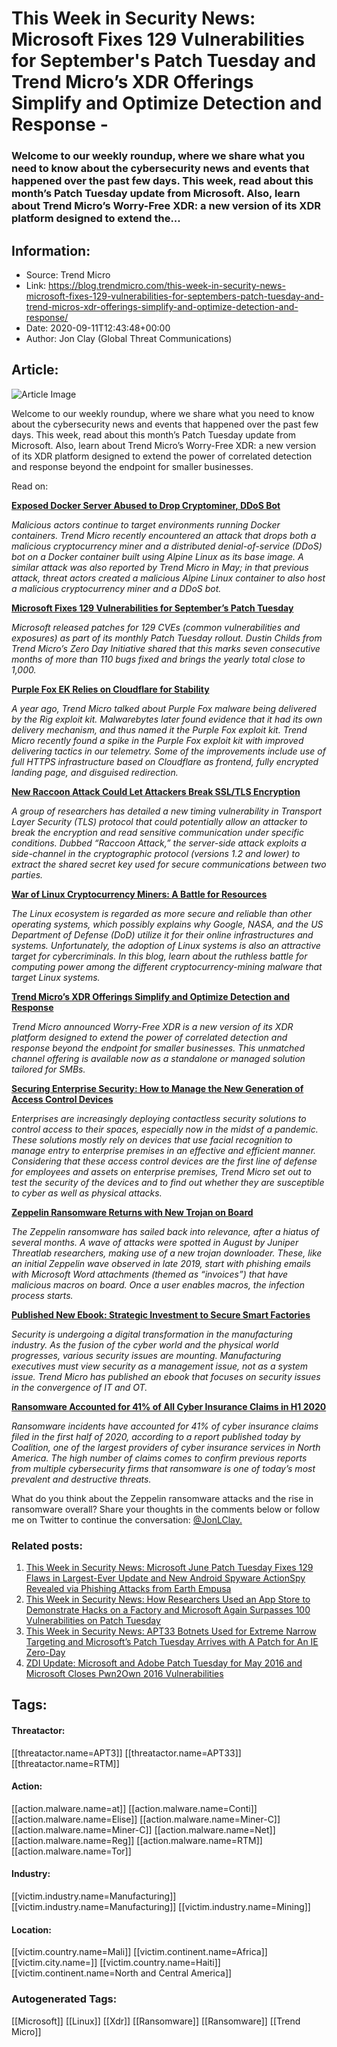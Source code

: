 # This Week in Security News: Microsoft Fixes 129 Vulnerabilities for September's Patch Tuesday and Trend Micro’s XDR Offerings Simplify and Optimize Detection and Response -
### Welcome to our weekly roundup, where we share what you need to know about the cybersecurity news and events that happened over the past few days. This week, read about this month’s Patch Tuesday update from Microsoft. Also, learn about Trend Micro’s Worry-Free XDR: a new version of its XDR platform designed to extend the...

## Information:
+ Source: Trend Micro
+ Link: https://blog.trendmicro.com/this-week-in-security-news-microsoft-fixes-129-vulnerabilities-for-septembers-patch-tuesday-and-trend-micros-xdr-offerings-simplify-and-optimize-detection-and-response/
+ Date: 2020-09-11T12:43:48+00:00
+ Author: Jon Clay (Global Threat Communications)


## Article:
![Article Image](https://blog.trendmicro.com/wp-content/uploads/2018/03/Week-in-Security-News-Logo_RGB.jpg)


Welcome to our weekly roundup, where we share what you need to know about the cybersecurity news and events that happened over the past few days. This week, read about this month’s Patch Tuesday update from Microsoft. Also, learn about Trend Micro’s Worry-Free XDR: a new version of its XDR platform designed to extend the power of correlated detection and response beyond the endpoint for smaller businesses.


Read on:


[**Exposed Docker Server Abused to Drop Cryptominer, DDoS Bot**](https://www.trendmicro.com/en_us/research/20/i/exposed-docker-server-abused-to-drop-cryptominer-ddos-bot-.html)


*Malicious actors continue to target environments running Docker containers. Trend Micro recently encountered an attack that drops both a malicious cryptocurrency miner and a distributed denial-of-service (DDoS) bot on a Docker container built using Alpine Linux as its base image. A similar attack was also reported by Trend Micro in May; in that previous attack, threat actors created a malicious Alpine Linux container to also host a malicious cryptocurrency miner and a DDoS bot.*


[**Microsoft Fixes 129 Vulnerabilities for September’s Patch Tuesday**](https://www.darkreading.com/vulnerabilities---threats/microsoft-fixes-129-vulnerabilities-for-septembers-patch-tuesday/d/d-id/1338863)


*Microsoft released patches for 129 CVEs (common vulnerabilities and exposures) as part of its monthly Patch Tuesday rollout. Dustin Childs from Trend Micro’s Zero Day Initiative shared that this marks seven consecutive months of more than 110 bugs fixed and brings the yearly total close to 1,000.*


[**Purple Fox EK Relies on Cloudflare for Stability**](https://www.trendmicro.com/en_us/research/20/i/purple-fox-ek-relies-on-cloudflare-for-stability.html)


*A year ago, Trend Micro talked about Purple Fox malware being delivered by the Rig exploit kit. Malwarebytes later found evidence that it had its own delivery mechanism, and thus named it the Purple Fox exploit kit. Trend Micro recently found a spike in the Purple Fox exploit kit with improved delivering tactics in our telemetry. Some of the improvements include use of full HTTPS infrastructure based on Cloudflare as frontend, fully encrypted landing page, and disguised redirection.* 


[**New Raccoon Attack Could Let Attackers Break SSL/TLS Encryption**](https://thehackernews.com/2020/09/raccoon-ssl-tls-encryption.html?utm_source=feedburner&utm_medium=feed&utm_campaign=Feed%3A+TheHackersNews+%28The+Hackers+News+-+Cyber+Security+Blog%29)


*A group of researchers has detailed a new timing vulnerability in Transport Layer Security (TLS) protocol that could potentially allow an attacker to break the encryption and read sensitive communication under specific conditions. Dubbed “Raccoon Attack,” the server-side attack exploits a side-channel in the cryptographic protocol (versions 1.2 and lower) to extract the shared secret key used for secure communications between two parties.*


[**War of Linux Cryptocurrency Miners: A Battle for Resources**](https://www.trendmicro.com/en_us/research/20/i/war-of-linux-cryptocurrency-miners-a-battle-for-resources.html)


*The Linux ecosystem is regarded as more secure and reliable than other operating systems, which possibly explains why Google, NASA, and the US Department of Defense (DoD) utilize it for their online infrastructures and systems. Unfortunately, the adoption of Linux systems is also an attractive target for cybercriminals. In this blog, learn about the ruthless battle for computing power among the different cryptocurrency-mining malware that target Linux systems.*


[**Trend Micro’s XDR Offerings Simplify and Optimize Detection and Response**](https://www.helpnetsecurity.com/2020/09/10/trend-micro-xdr-offerings/)


*Trend Micro announced Worry-Free XDR is a new version of its XDR platform designed to extend the power of correlated detection and response beyond the endpoint for smaller businesses. This unmatched channel offering is available now as a standalone or managed solution tailored for SMBs.*


[**Securing Enterprise Security: How to Manage the New Generation of Access Control Devices**](https://www.trendmicro.com/vinfo/us/security/news/internet-of-things/securing-enterprise-security-how-to-manage-the-new-generation-of-access-control-devices)


*Enterprises are increasingly deploying contactless security solutions to control access to their spaces, especially now in the midst of a pandemic. These solutions mostly rely on devices that use facial recognition to manage entry to enterprise premises in an effective and efficient manner. Considering that these access control devices are the first line of defense for employees and assets on enterprise premises, Trend Micro set out to test the security of the devices and to find out whether they are susceptible to cyber as well as physical attacks.*


[**Zeppelin Ransomware Returns with New Trojan on Board**](https://threatpost.com/zeppelin-ransomware-returns-trojan/159092/)


*The Zeppelin ransomware has sailed back into relevance, after a hiatus of several months. A wave of attacks were spotted in August by Juniper Threatlab researchers, making use of a new trojan downloader. These, like an initial Zeppelin wave observed in late 2019, start with phishing emails with Microsoft Word attachments (themed as “invoices”) that have malicious macros on board. Once a user enables macros, the infection process starts.*


[**Published New Ebook: Strategic Investment to Secure Smart Factories**](https://www.trendmicro.com/us/iot-security/news/6153/Published_new_ebook_Strategic_investment_to_secure_smart_factories)


*Security is undergoing a digital transformation in the manufacturing industry. As the fusion of the cyber world and the physical world progresses, various security issues are mounting. Manufacturing executives must view security as a management issue, not as a system issue. Trend Micro has published an ebook that focuses on security issues in the convergence of IT and OT.*


[**Ransomware Accounted for 41% of All Cyber Insurance Claims in H1 2020**](https://www.zdnet.com/article/ransomware-accounts-to-41-of-all-cyber-insurance-claims/#ftag=RSSbaffb68)


*Ransomware incidents have accounted for 41% of cyber insurance claims filed in the first half of 2020, according to a report published today by Coalition, one of the largest providers of cyber insurance services in North America. The high number of claims comes to confirm previous reports from multiple cybersecurity firms that ransomware is one of today’s most prevalent and destructive threats.*


What do you think about the Zeppelin ransomware attacks and the rise in ransomware overall? Share your thoughts in the comments below or follow me on Twitter to continue the conversation: [@JonLClay.](https://twitter.com/jonlclay)







### Related posts:

1. [This Week in Security News: Microsoft June Patch Tuesday Fixes 129 Flaws in Largest-Ever Update and New Android Spyware ActionSpy Revealed via Phishing Attacks from Earth Empusa](https://blog.trendmicro.com/this-week-in-security-news-microsoft-june-patch-tuesday-fixes-129-flaws-in-largest-ever-update-and-new-android-spyware-actionspy-revealed-via-phishing-attacks-from-earth-empusa/ "This Week in Security News: Microsoft June Patch Tuesday Fixes 129 Flaws in Largest-Ever Update and New Android Spyware ActionSpy Revealed via Phishing Attacks from Earth Empusa")
2. [This Week in Security News: How Researchers Used an App Store to Demonstrate Hacks on a Factory and Microsoft Again Surpasses 100 Vulnerabilities on Patch Tuesday](https://blog.trendmicro.com/this-week-in-security-news-how-researchers-used-an-app-store-to-demonstrate-hacks-on-a-factory-and-microsoft-again-surpasses-100-vulnerabilities-on-patch-tuesday/ "This Week in Security News: How Researchers Used an App Store to Demonstrate Hacks on a Factory and Microsoft Again Surpasses 100 Vulnerabilities on Patch Tuesday")
3. [This Week in Security News: APT33 Botnets Used for Extreme Narrow Targeting and Microsoft’s Patch Tuesday Arrives with A Patch for An IE Zero-Day](https://blog.trendmicro.com/this-week-in-security-news-apt33-botnets-used-for-extreme-narrow-targeting-and-microsofts-patch-tuesday-arrives-with-a-patch-for-an-ie-zero-day/ "This Week in Security News: APT33 Botnets Used for Extreme Narrow Targeting and Microsoft’s Patch Tuesday Arrives with A Patch for An IE Zero-Day")
4. [ZDI Update: Microsoft and Adobe Patch Tuesday for May 2016 and Microsoft Closes Pwn2Own 2016 Vulnerabilities](https://blog.trendmicro.com/zdi-update-microsoft-and-adobe-patch-tuesday-for-may-2016-and-microsoft-closes-pwn2own-2016-vulnerabilities/ "ZDI Update: Microsoft and Adobe Patch Tuesday for May 2016 and Microsoft Closes Pwn2Own 2016 Vulnerabilities")






## Tags:

#### Threatactor:
[[threatactor.name=APT3]] [[threatactor.name=APT33]] [[threatactor.name=RTM]]

#### Action:
[[action.malware.name=at]] [[action.malware.name=Conti]] [[action.malware.name=Elise]] [[action.malware.name=Miner-C]] [[action.malware.name=Miner-C]] [[action.malware.name=Net]] [[action.malware.name=Reg]] [[action.malware.name=RTM]] [[action.malware.name=Tor]]

#### Industry:
[[victim.industry.name=Manufacturing]] [[victim.industry.name=Manufacturing]] [[victim.industry.name=Mining]]

#### Location:
[[victim.country.name=Mali]] [[victim.continent.name=Africa]] [[victim.city.name=]] [[victim.country.name=Haiti]] [[victim.continent.name=North and Central America]]

### Autogenerated Tags:
[[Microsoft]] [[Linux]] [[Xdr]] [[Ransomware]] [[Ransomware]] [[Trend Micro]]

